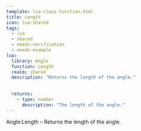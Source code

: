 ```yaml
---
template: lua-class-function.html
title: Length
icon: lua-shared
tags:
  - lua
  - shared
  - needs-verification
  - needs-example
lua:
  library: Angle
  function: Length
  realm: shared
  description: "Returns the length of the angle."
  
  
  returns:
    - type: number
      description: "The length of the angle."
---
```


<div class="lua__search__keywords">
Angle:Length &#x2013; Returns the length of the angle.
</div>
